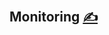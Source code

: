 
## Monitoring [<span style='font-size:20px;'>&#x270D;</span>](https://github.com/inframonit/bash/edit/main/DOCS/MONITORING.md)

